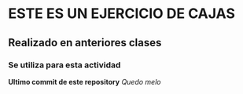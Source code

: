 # ESTE ES UN EJERCICIO DE CAJAS 

## Realizado en anteriores clases

### Se utiliza para esta actividad

**Ultimo commit de este repository**
*Quedo melo*